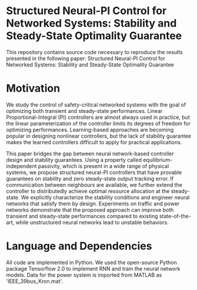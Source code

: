 # Structured Neural-PI Control for Networked Systems: Stability and Steady-State Optimality Guarantee
This repository contains source code necessary to reproduce the results presented in the following paper:
Structured Neural-PI Control for Networked Systems: Stability and Steady-State Optimality Guarantee 




# Motivation
We study the control of safety-critical networked systems with the goal of optimizing both transient and steady-state performances. Linear Proportional-Integral (PI)  controllers are almost always used in practice, but the linear parameterization of the controller limits its degrees of freedom for optimizing performances. Learning-based approaches are becoming popular in designing nonlinear controllers, but the lack of stability guarantee makes the learned controllers difficult to apply for practical applications. 

This paper bridges the gap between neural network-based controller design and stability guarantees. Using a property called equilibrium-independent passivity, which is present in a wide range of physical systems, we propose structured neural-PI controllers that have provable guarantees on stability and zero steady-state output tracking error. If communication between neighbours are available, we further extend the controller to distributedly achieve optimal resource allocation at the steady-state. We explicitly characterize the stability conditions and engineer neural networks that satisfy them by design. Experiments on traffic and power networks demonstrate that the proposed approach can improve both transient and steady-state performances compared to existing state-of-the-art, while unstructured neural networks lead to unstable behaviors. 


# Language and Dependencies
All code are implemented in Python.  We used the open-source Python package Tensorflow 2.0 to implement RNN and train the neural network models. Data for the power system is imported from MATLAB as 'IEEE_39bus_Kron.mat'. 

